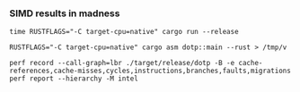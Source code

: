 ### SIMD results in madness

`time RUSTFLAGS="-C target-cpu=native" cargo run --release`

`RUSTFLAGS="-C target-cpu=native" cargo asm dotp::main --rust > /tmp/v`

`perf record --call-graph=lbr ./target/release/dotp -B -e cache-references,cache-misses,cycles,instructions,branches,faults,migrations`
`perf report --hierarchy -M intel`
